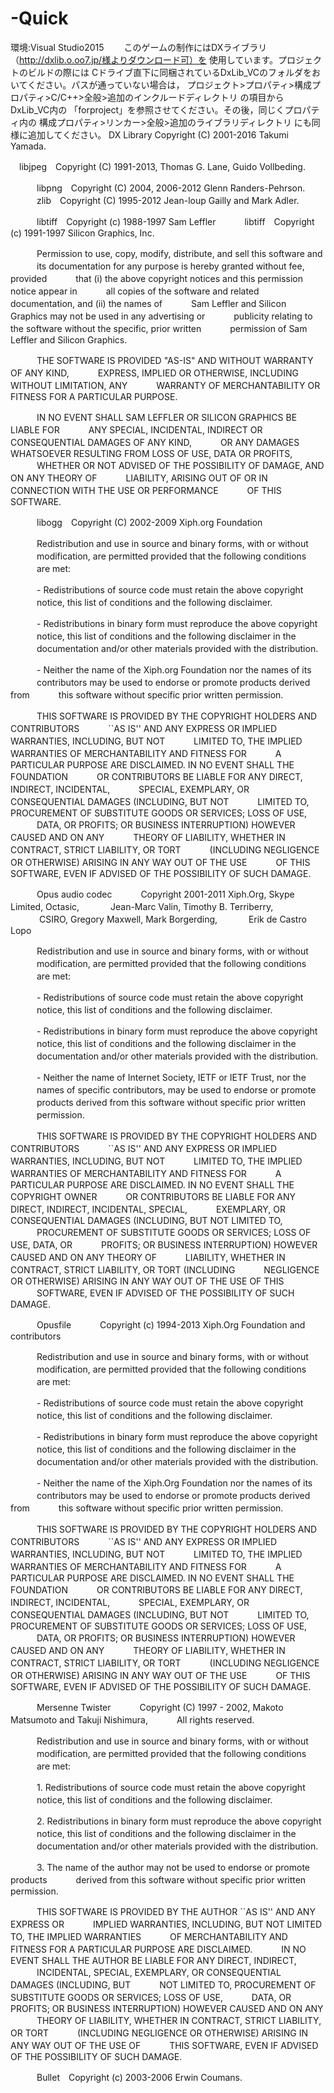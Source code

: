# -Quick
環境:Visual Studio2015
　　このゲームの制作にはDXライブラリ（http://dxlib.o.oo7.jp/様よりダウンロード可）を
使用しています。プロジェクトのビルドの際には
Cドライブ直下に同梱されているDxLib_VCのフォルダをおいてください。パスが通っていない場合は，
プロジェクト>プロパティ>構成プロパティ>C/C++>全般>追加のインクルードディレクトリ の項目から　DxLib_VC内の
「forproject」を参照させてください。その後，同じくプロパティ内の 構成プロパティ>リンカー>全般>追加のライブラリディレクトリ
にも同様に追加してください。
DX Library Copyright (C) 2001-2016 Takumi Yamada.

　libjpeg　Copyright (C) 1991-2013, Thomas G. Lane, Guido Vollbeding.


　　　libpng　Copyright (C) 2004, 2006-2012 Glenn Randers-Pehrson.
　　　zlib　Copyright (C) 1995-2012 Jean-loup Gailly and Mark Adler.


　　　libtiff　Copyright (c) 1988-1997 Sam Leffler
　　　libtiff　Copyright (c) 1991-1997 Silicon Graphics, Inc.

　　　Permission to use, copy, modify, distribute, and sell this software and
　　　its documentation for any purpose is hereby granted without fee, provided
　　　that (i) the above copyright notices and this permission notice appear in
　　　all copies of the software and related documentation, and (ii) the names of
　　　Sam Leffler and Silicon Graphics may not be used in any advertising or
　　　publicity relating to the software without the specific, prior written
　　　permission of Sam Leffler and Silicon Graphics.

　　　THE SOFTWARE IS PROVIDED "AS-IS" AND WITHOUT WARRANTY OF ANY KIND,
　　　EXPRESS, IMPLIED OR OTHERWISE, INCLUDING WITHOUT LIMITATION, ANY
　　　WARRANTY OF MERCHANTABILITY OR FITNESS FOR A PARTICULAR PURPOSE.

　　　IN NO EVENT SHALL SAM LEFFLER OR SILICON GRAPHICS BE LIABLE FOR
　　　ANY SPECIAL, INCIDENTAL, INDIRECT OR CONSEQUENTIAL DAMAGES OF ANY KIND,
　　　OR ANY DAMAGES WHATSOEVER RESULTING FROM LOSS OF USE, DATA OR PROFITS,
　　　WHETHER OR NOT ADVISED OF THE POSSIBILITY OF DAMAGE, AND ON ANY THEORY OF
　　　LIABILITY, ARISING OUT OF OR IN CONNECTION WITH THE USE OR PERFORMANCE
　　　OF THIS SOFTWARE.


　　　libogg　Copyright (C) 2002-2009 Xiph.org Foundation

　　　Redistribution and use in source and binary forms, with or without
　　　modification, are permitted provided that the following conditions
　　　are met:

　　　- Redistributions of source code must retain the above copyright
　　　notice, this list of conditions and the following disclaimer.

　　　- Redistributions in binary form must reproduce the above copyright
　　　notice, this list of conditions and the following disclaimer in the
　　　documentation and/or other materials provided with the distribution.

　　　- Neither the name of the Xiph.org Foundation nor the names of its
　　　contributors may be used to endorse or promote products derived from
　　　this software without specific prior written permission.

　　　THIS SOFTWARE IS PROVIDED BY THE COPYRIGHT HOLDERS AND CONTRIBUTORS
　　　``AS IS'' AND ANY EXPRESS OR IMPLIED WARRANTIES, INCLUDING, BUT NOT
　　　LIMITED TO, THE IMPLIED WARRANTIES OF MERCHANTABILITY AND FITNESS FOR
　　　A PARTICULAR PURPOSE ARE DISCLAIMED. IN NO EVENT SHALL THE FOUNDATION
　　　OR CONTRIBUTORS BE LIABLE FOR ANY DIRECT, INDIRECT, INCIDENTAL,
　　　SPECIAL, EXEMPLARY, OR CONSEQUENTIAL DAMAGES (INCLUDING, BUT NOT
　　　LIMITED TO, PROCUREMENT OF SUBSTITUTE GOODS OR SERVICES; LOSS OF USE,
　　　DATA, OR PROFITS; OR BUSINESS INTERRUPTION) HOWEVER CAUSED AND ON ANY
　　　THEORY OF LIABILITY, WHETHER IN CONTRACT, STRICT LIABILITY, OR TORT
　　　(INCLUDING NEGLIGENCE OR OTHERWISE) ARISING IN ANY WAY OUT OF THE USE
　　　OF THIS SOFTWARE, EVEN IF ADVISED OF THE POSSIBILITY OF SUCH DAMAGE.


　　　Opus audio codec
　　　Copyright 2001-2011 Xiph.Org, Skype Limited, Octasic,
　　　 Jean-Marc Valin, Timothy B. Terriberry,
　　　 CSIRO, Gregory Maxwell, Mark Borgerding,
　　　 Erik de Castro Lopo

　　　Redistribution and use in source and binary forms, with or without
　　　modification, are permitted provided that the following conditions
　　　are met:

　　　- Redistributions of source code must retain the above copyright
　　　notice, this list of conditions and the following disclaimer.

　　　- Redistributions in binary form must reproduce the above copyright
　　　notice, this list of conditions and the following disclaimer in the
　　　documentation and/or other materials provided with the distribution.

　　　- Neither the name of Internet Society, IETF or IETF Trust, nor the
　　　names of specific contributors, may be used to endorse or promote
　　　products derived from this software without specific prior written
　　　permission.

　　　THIS SOFTWARE IS PROVIDED BY THE COPYRIGHT HOLDERS AND CONTRIBUTORS
　　　``AS IS'' AND ANY EXPRESS OR IMPLIED WARRANTIES, INCLUDING, BUT NOT
　　　LIMITED TO, THE IMPLIED WARRANTIES OF MERCHANTABILITY AND FITNESS FOR
　　　A PARTICULAR PURPOSE ARE DISCLAIMED. IN NO EVENT SHALL THE COPYRIGHT OWNER
　　　OR CONTRIBUTORS BE LIABLE FOR ANY DIRECT, INDIRECT, INCIDENTAL, SPECIAL,
　　　EXEMPLARY, OR CONSEQUENTIAL DAMAGES (INCLUDING, BUT NOT LIMITED TO,
　　　PROCUREMENT OF SUBSTITUTE GOODS OR SERVICES; LOSS OF USE, DATA, OR
　　　PROFITS; OR BUSINESS INTERRUPTION) HOWEVER CAUSED AND ON ANY THEORY OF
　　　LIABILITY, WHETHER IN CONTRACT, STRICT LIABILITY, OR TORT (INCLUDING
　　　NEGLIGENCE OR OTHERWISE) ARISING IN ANY WAY OUT OF THE USE OF THIS
　　　SOFTWARE, EVEN IF ADVISED OF THE POSSIBILITY OF SUCH DAMAGE.


　　　Opusfile
　　　Copyright (c) 1994-2013 Xiph.Org Foundation and contributors

　　　Redistribution and use in source and binary forms, with or without
　　　modification, are permitted provided that the following conditions
　　　are met:

　　　- Redistributions of source code must retain the above copyright
　　　notice, this list of conditions and the following disclaimer.

　　　- Redistributions in binary form must reproduce the above copyright
　　　notice, this list of conditions and the following disclaimer in the
　　　documentation and/or other materials provided with the distribution.

　　　- Neither the name of the Xiph.Org Foundation nor the names of its
　　　contributors may be used to endorse or promote products derived from
　　　this software without specific prior written permission.

　　　THIS SOFTWARE IS PROVIDED BY THE COPYRIGHT HOLDERS AND CONTRIBUTORS
　　　``AS IS'' AND ANY EXPRESS OR IMPLIED WARRANTIES, INCLUDING, BUT NOT
　　　LIMITED TO, THE IMPLIED WARRANTIES OF MERCHANTABILITY AND FITNESS FOR
　　　A PARTICULAR PURPOSE ARE DISCLAIMED. IN NO EVENT SHALL THE FOUNDATION
　　　OR CONTRIBUTORS BE LIABLE FOR ANY DIRECT, INDIRECT, INCIDENTAL,
　　　SPECIAL, EXEMPLARY, OR CONSEQUENTIAL DAMAGES (INCLUDING, BUT NOT
　　　LIMITED TO, PROCUREMENT OF SUBSTITUTE GOODS OR SERVICES; LOSS OF USE,
　　　DATA, OR PROFITS; OR BUSINESS INTERRUPTION) HOWEVER CAUSED AND ON ANY
　　　THEORY OF LIABILITY, WHETHER IN CONTRACT, STRICT LIABILITY, OR TORT
　　　(INCLUDING NEGLIGENCE OR OTHERWISE) ARISING IN ANY WAY OUT OF THE USE
　　　OF THIS SOFTWARE, EVEN IF ADVISED OF THE POSSIBILITY OF SUCH DAMAGE.


　　　Mersenne Twister
　　　Copyright (C) 1997 - 2002, Makoto Matsumoto and Takuji Nishimura,
　　　All rights reserved.

　　　Redistribution and use in source and binary forms, with or without
　　　modification, are permitted provided that the following conditions
　　　are met:

　　　1. Redistributions of source code must retain the above copyright
　　　notice, this list of conditions and the following disclaimer.

　　　2. Redistributions in binary form must reproduce the above copyright
　　　notice, this list of conditions and the following disclaimer in the
　　　documentation and/or other materials provided with the distribution.

　　　3. The name of the author may not be used to endorse or promote products
　　　derived from this software without specific prior written permission.

　　　THIS SOFTWARE IS PROVIDED BY THE AUTHOR ``AS IS'' AND ANY EXPRESS OR
　　　IMPLIED WARRANTIES, INCLUDING, BUT NOT LIMITED TO, THE IMPLIED WARRANTIES
　　　OF MERCHANTABILITY AND FITNESS FOR A PARTICULAR PURPOSE ARE DISCLAIMED.
　　　IN NO EVENT SHALL THE AUTHOR BE LIABLE FOR ANY DIRECT, INDIRECT,
　　　INCIDENTAL, SPECIAL, EXEMPLARY, OR CONSEQUENTIAL DAMAGES (INCLUDING, BUT
　　　NOT LIMITED TO, PROCUREMENT OF SUBSTITUTE GOODS OR SERVICES; LOSS OF USE,
　　　DATA, OR PROFITS; OR BUSINESS INTERRUPTION) HOWEVER CAUSED AND ON ANY
　　　THEORY OF LIABILITY, WHETHER IN CONTRACT, STRICT LIABILITY, OR TORT
　　　(INCLUDING NEGLIGENCE OR OTHERWISE) ARISING IN ANY WAY OUT OF THE USE OF
　　　THIS SOFTWARE, EVEN IF ADVISED OF THE POSSIBILITY OF SUCH DAMAGE.


　　　Bullet　Copyright (c) 2003-2006 Erwin Coumans.
　



